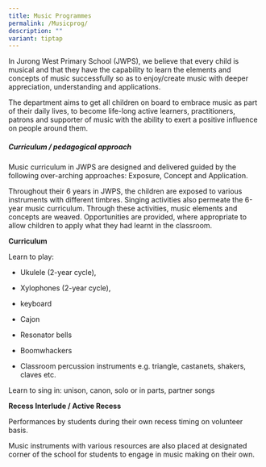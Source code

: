 ```yaml
---
title: Music Programmes
permalink: /Musicprog/
description: ""
variant: tiptap
---
```

<p>In Jurong West Primary School (JWPS), we believe that every child is musical and that they have the capability to learn the elements and concepts of music successfully so as to enjoy/create music with deeper appreciation, understanding and applications. <br></p><p>The department aims to get all children on board to embrace music as part of their daily lives, to become life-long active learners, practitioners, patrons and supporter of music with the ability to exert a positive influence on people around them.<br></p><h5>Curriculum / pedagogical approach</h5><p>Music curriculum in JWPS are designed and delivered guided by the following over-arching approaches: Exposure, Concept and Application.<br></p><p>Throughout their 6 years in JWPS, the children are exposed to various instruments with different timbres. Singing activities also permeate the 6-year music curriculum. Through these activities, music elements and concepts are weaved. Opportunities are provided, where appropriate to allow children to apply what they had learnt in the classroom.</p><p><strong>Curriculum</strong><br></p><p>Learn to play:</p><ul data-tight="true" class="tight"><li><p>Ukulele (2-year cycle),</p></li><li><p>Xylophones (2-year cycle),</p></li><li><p>keyboard</p></li><li><p>Cajon</p></li><li><p>Resonator bells</p></li><li><p>Boomwhackers</p></li><li><p>Classroom percussion instruments e.g. triangle, castanets, shakers, claves etc. <br></p></li></ul><p>Learn to sing in: unison, canon, solo or in parts, partner songs<br></p><p><strong>Recess Interlude / Active Recess</strong><br></p><p>Performances by students during their own recess timing on volunteer basis. <br></p><p>Music instruments with various resources are also placed at designated corner of the school for students to engage in music making on their own.</p>